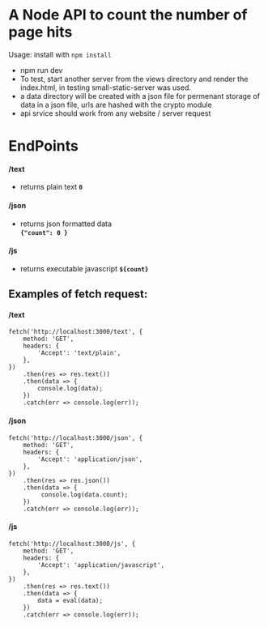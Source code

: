 # A Node API to count the number of page hits

Usage:
install with `npm install`  
- npm run dev  
- To test, start another server from the views directory and render the index.html, in testing small-static-server was used.
- a data directory will be created with a json file for permenant storage of data in a json file, urls are hashed with the crypto module
- api srvice should work from any website / server request

# EndPoints

#### /text
- returns plain text
**`0`**

#### /json
- returns json formatted data  
**`{"count": 0 }`**

#### /js 
- returns executable javascript
**`${count}`**

## Examples of fetch request:

#### /text

```
fetch('http://localhost:3000/text', {
    method: 'GET',
    headers: {
        'Accept': 'text/plain',
    },
})
    .then(res => res.text())
    .then(data => {
        console.log(data);
    })
    .catch(err => console.log(err));
```

#### /json

```
fetch('http://localhost:3000/json', {
    method: 'GET',
    headers: {
        'Accept': 'application/json',
    },
})
    .then(res => res.json())
    .then(data => {
         console.log(data.count);
    })
    .catch(err => console.log(err));
```

#### /js

```
fetch('http://localhost:3000/js', {
    method: 'GET',
    headers: {
        'Accept': 'application/javascript',
    },
})
    .then(res => res.text())
    .then(data => {
        data = eval(data);
    })
    .catch(err => console.log(err));
```

## 